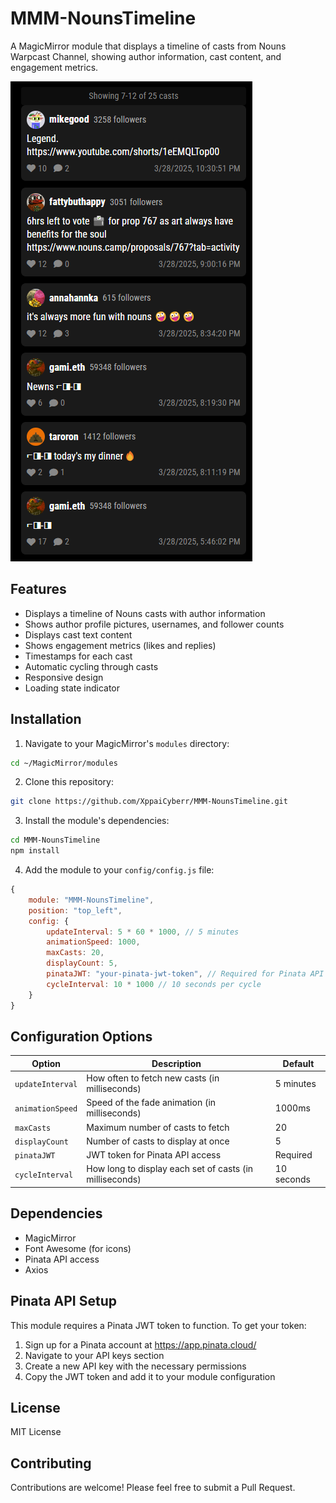# MMM-NounsTimeline

A MagicMirror module that displays a timeline of casts from Nouns Warpcast Channel, showing author information, cast content, and engagement metrics.

![preview](preview.png)

## Features

- Displays a timeline of Nouns casts with author information
- Shows author profile pictures, usernames, and follower counts
- Displays cast text content
- Shows engagement metrics (likes and replies)
- Timestamps for each cast
- Automatic cycling through casts
- Responsive design
- Loading state indicator

## Installation

1. Navigate to your MagicMirror's `modules` directory:
```bash
cd ~/MagicMirror/modules
```

2. Clone this repository:
```bash
git clone https://github.com/XppaiCyberr/MMM-NounsTimeline.git
```

3. Install the module's dependencies:
```bash
cd MMM-NounsTimeline
npm install
```

4. Add the module to your `config/config.js` file:
```javascript
{
    module: "MMM-NounsTimeline",
    position: "top_left",
    config: {
        updateInterval: 5 * 60 * 1000, // 5 minutes
        animationSpeed: 1000,
        maxCasts: 20,
        displayCount: 5,
        pinataJWT: "your-pinata-jwt-token", // Required for Pinata API access
        cycleInterval: 10 * 1000 // 10 seconds per cycle
    }
}
```

## Configuration Options

| Option | Description | Default |
|--------|-------------|---------|
| `updateInterval` | How often to fetch new casts (in milliseconds) | 5 minutes |
| `animationSpeed` | Speed of the fade animation (in milliseconds) | 1000ms |
| `maxCasts` | Maximum number of casts to fetch | 20 |
| `displayCount` | Number of casts to display at once | 5 |
| `pinataJWT` | JWT token for Pinata API access | Required |
| `cycleInterval` | How long to display each set of casts (in milliseconds) | 10 seconds |

## Dependencies

- MagicMirror
- Font Awesome (for icons)
- Pinata API access
- Axios

## Pinata API Setup

This module requires a Pinata JWT token to function. To get your token:

1. Sign up for a Pinata account at https://app.pinata.cloud/
2. Navigate to your API keys section
3. Create a new API key with the necessary permissions
4. Copy the JWT token and add it to your module configuration

## License

MIT License

## Contributing

Contributions are welcome! Please feel free to submit a Pull Request. 